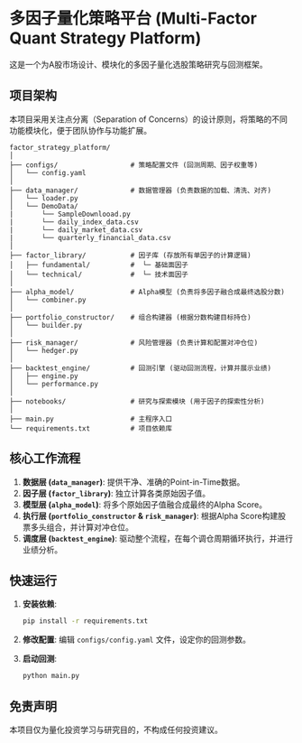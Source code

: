 # 多因子量化策略平台 (Multi-Factor Quant Strategy Platform)

这是一个为A股市场设计、模块化的多因子量化选股策略研究与回测框架。

## 项目架构

本项目采用关注点分离（Separation of Concerns）的设计原则，将策略的不同功能模块化，便于团队协作与功能扩展。

```
factor_strategy_platform/
│
├── configs/                  # 策略配置文件 (回测周期、因子权重等)
│   └── config.yaml
│
├── data_manager/             # 数据管理器 (负责数据的加载、清洗、对齐)
│   └── loader.py
│   └── DemoData/
|       └── SampleDownlooad.py
|       └── daily_index_data.csv
|       └── daily_market_data.csv
|       └── quarterly_financial_data.csv
│
├── factor_library/           # 因子库 (存放所有单因子的计算逻辑)
│   ├── fundamental/          #  └─ 基础面因子
│   └── technical/            #  └─ 技术面因子
│
├── alpha_model/              # Alpha模型 (负责将多因子融合成最终选股分数)
│   └── combiner.py
│
├── portfolio_constructor/    # 组合构建器 (根据分数构建目标持仓)
│   └── builder.py
│
├── risk_manager/             # 风险管理器 (负责计算和配置对冲仓位)
│   └── hedger.py
│
├── backtest_engine/          # 回测引擎 (驱动回测流程，计算并展示业绩)
│   ├── engine.py
│   └── performance.py
│
├── notebooks/                # 研究与探索模块 (用于因子的探索性分析)
│
├── main.py                   # 主程序入口
└── requirements.txt          # 项目依赖库
```

## 核心工作流程

1.  **数据层 (`data_manager`)**: 提供干净、准确的Point-in-Time数据。
2.  **因子层 (`factor_library`)**: 独立计算各类原始因子值。
3.  **模型层 (`alpha_model`)**: 将多个原始因子值融合成最终的Alpha Score。
4.  **执行层 (`portfolio_constructor` & `risk_manager`)**: 根据Alpha Score构建股票多头组合，并计算对冲仓位。
5.  **调度层 (`backtest_engine`)**: 驱动整个流程，在每个调仓周期循环执行，并进行业绩分析。

## 快速运行

1.  **安装依赖**:
    ```bash
    pip install -r requirements.txt
    ```
2.  **修改配置**:
    编辑 `configs/config.yaml` 文件，设定你的回测参数。

3.  **启动回测**:
    ```bash
    python main.py
    ```

## 免责声明

本项目仅为量化投资学习与研究目的，不构成任何投资建议。
